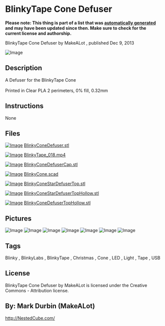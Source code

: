 BlinkyTape Cone Defuser
===============
**Please note: This thing is part of a list that was [automatically generated](https://github.com/carlosgs/export-things) and may have been updated since then. Make sure to check for the current license and authorship.**  

BlinkyTape Cone Defuser  by MakeALot , published Dec 9, 2013

![Image](img/BlinkyTapeDefuser_023_display_large.jpg)

Description
--------
A Defuser for the BlinkyTape Cone  <br />
<br />
Printed in Clear PLA 2 perimeters, 0% fill, 0.32mm

Instructions
--------
None

Files
--------
[![Image](img/BlinkyConeDefuser_preview_tinycard.jpg)](BlinkyConeDefuser.stl)
 [ BlinkyConeDefuser.stl](BlinkyConeDefuser.stl)  

[![Image](img/Gears_preview_tinycard.jpg)](BlinkyTape_018.mp4)
 [ BlinkyTape_018.mp4](BlinkyTape_018.mp4)  

[![Image](img/BlinkyConeDefuserCap_preview_tinycard.jpg)](BlinkyConeDefuserCap.stl)
 [ BlinkyConeDefuserCap.stl](BlinkyConeDefuserCap.stl)  

[![Image](img/Gears_preview_tinycard.jpg)](BlinkyCone.scad)
 [ BlinkyCone.scad](BlinkyCone.scad)  

[![Image](img/BlinkyConeStarDefuserTop_preview_tinycard.jpg)](BlinkyConeStarDefuserTop.stl)
 [ BlinkyConeStarDefuserTop.stl](BlinkyConeStarDefuserTop.stl)  

[![Image](img/BlinkyConeStarDefuserTopHollow_preview_tinycard.jpg)](BlinkyConeStarDefuserTopHollow.stl)
 [ BlinkyConeStarDefuserTopHollow.stl](BlinkyConeStarDefuserTopHollow.stl)  

[![Image](img/BlinkyConeDefuserTopHollow_preview_tinycard.jpg)](BlinkyConeDefuserTopHollow.stl)
 [ BlinkyConeDefuserTopHollow.stl](BlinkyConeDefuserTopHollow.stl)  



Pictures
--------
![Image](img/BlinkyTape_012_display_large.jpg)
![Image](img/BlinkyTapeDefuser_016_display_large.jpg)
![Image](img/BlinkyConeDefuser_display_large.jpg)
![Image](img/BlinkyConeDefuserCap_display_large.jpg)
![Image](img/BlinkyConeDefuserTopHollow_display_large.jpg)
![Image](img/BlinkyConeStarDefuserTop_display_large.jpg)
![Image](img/BlinkyConeStarDefuserTopHollow_display_large.jpg)


Tags
--------
Blinky , BlinkyLabs , BlinkyTape , Christmas , Cone , LED , Light , Tape , USB  

  

License
--------
BlinkyTape Cone Defuser by MakeALot is licensed under the Creative Commons - Attribution license.  



By: Mark Durbin (MakeALot)
--------
<http://NestedCube.com/>